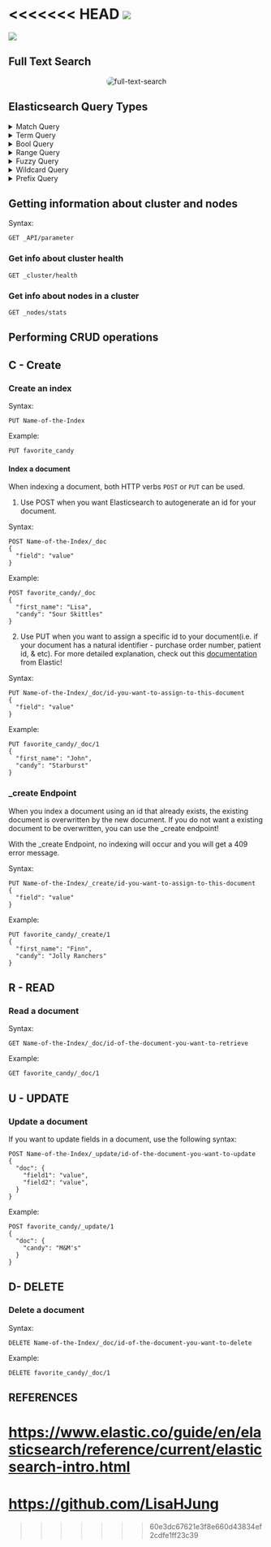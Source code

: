 <<<<<<< HEAD
![](./assets/assets/Elasticsearch.png)
=======
![](./Elasticsearch.png)

## Full Text Search
<p align="center">
    <img src="full-text-search.png" alt="full-text-search" width="%100" height="%100" style="border-radius: 20px">
</p>

## Elasticsearch Query Types

<details>
<summary>Match Query</summary>
Returns documents that match a provided text, number, date or boolean value. The provided text is analyzed before matching.

The match query is the standard query for performing a full-text search, including options for fuzzy matching.
</details>

<details>
<summary>Term Query</summary>
Returns documents that contain an exact term in a provided field.
You can use the term query to find documents based on a precise value such as a price, a product ID, or a username.
</details>

<details>
<summary>Bool Query</summary>
A query that matches documents matching boolean combinations of other queries.
The bool query maps to Lucene BooleanQuery. It is built using one or more boolean clauses, each clause with a typed occurrence. The occurrence types are:
    
must
The clause (query) must appear in matching documents and will contribute to the score.
    
filter
The clause (query) must appear in matching documents. However unlike must the score of the query will be ignored. Filter clauses are executed in filter context, meaning that scoring is ignored and clauses are considered for caching.
    
should
The clause (query) should appear in the matching document.
    
must_not
The clause (query) must not appear in the matching documents. Clauses are executed in filter context meaning that scoring is ignored and clauses are considered for caching. Because scoring is ignored, a score of 0 for all documents is returned.
</details>

<details>
<summary>Range Query</summary>
Returns documents that contain terms within a provided range
</details>

<details>
<summary>Fuzzy Query</summary>
Returns documents that contain terms similar to the search term, as measured by a Levenshtein edit distance.

An edit distance is the number of one-character changes needed to turn one term into another. These changes can include:

Changing a character (box → fox)
Removing a character (black → lack)
Inserting a character (sic → sick)
Transposing two adjacent characters (act → cat)
To find similar terms, the fuzzy query creates a set of all possible variations, or expansions, of the search term within a specified edit distance. The query then returns exact matches for each expansion.
</details>

<details>
<summary>Wildcard Query</summary>
Returns documents that contain terms matching a wildcard pattern.
    
A wildcard operator is a placeholder that matches one or more characters. For example, the * wildcard operator matches zero or more characters. You can combine wildcard operators with other characters to create a wildcard pattern.
</details>

<details>
<summary>Prefix Query</summary>
Returns documents that contain a specific prefix in a provided field.
</details>



## Getting information about cluster and nodes
Syntax: 
```
GET _API/parameter
```
### Get info about cluster health
```
GET _cluster/health
```

### Get info about nodes in a cluster
```
GET _nodes/stats
```

## Performing CRUD operations

## C - Create
### Create an index
Syntax:
```
PUT Name-of-the-Index
```
Example:
```
PUT favorite_candy
```


#### Index a document
When indexing a document, both HTTP verbs `POST` or `PUT` can be used. 

1) Use POST when you want Elasticsearch to autogenerate an id for your document. 

Syntax:
```
POST Name-of-the-Index/_doc
{
  "field": "value"
}
````
Example:
```
POST favorite_candy/_doc
{
  "first_name": "Lisa",
  "candy": "Sour Skittles"
}
```


2) Use PUT when you want to assign a specific id to your document(i.e. if your document has a natural identifier - purchase order number, patient id, & etc).
For more detailed explanation, check out this [documentation](https://www.elastic.co/guide/en/elasticsearch/guide/current/index-doc.html) from Elastic! 

Syntax:
```
PUT Name-of-the-Index/_doc/id-you-want-to-assign-to-this-document
{
  "field": "value"
}
```
Example:
```
PUT favorite_candy/_doc/1
{
  "first_name": "John",
  "candy": "Starburst"
}
```
### _create Endpoint
When you index a document using an id that already exists, the existing document is overwritten by the new document. 
If you do not want a existing document to be overwritten, you can use the _create endpoint! 

With the _create Endpoint, no indexing will occur and you will get a 409 error message. 

Syntax:
```
PUT Name-of-the-Index/_create/id-you-want-to-assign-to-this-document
{
  "field": "value"
}
```
Example:
```
PUT favorite_candy/_create/1
{
  "first_name": "Finn",
  "candy": "Jolly Ranchers"
}
```


## R - READ
### Read a document 
Syntax:
```
GET Name-of-the-Index/_doc/id-of-the-document-you-want-to-retrieve
```
Example:
```
GET favorite_candy/_doc/1
```

## U - UPDATE
### Update a document

If you want to update fields in a document, use the following syntax:
```
POST Name-of-the-Index/_update/id-of-the-document-you-want-to-update
{
  "doc": {
    "field1": "value",
    "field2": "value",
  }
} 
```
Example:
```
POST favorite_candy/_update/1
{
  "doc": {
    "candy": "M&M's"
  }
}
```

## D- DELETE
### Delete a document

Syntax:
```
DELETE Name-of-the-Index/_doc/id-of-the-document-you-want-to-delete
```
Example:
```
DELETE favorite_candy/_doc/1
```

## REFERENCES
# https://www.elastic.co/guide/en/elasticsearch/reference/current/elasticsearch-intro.html
# https://github.com/LisaHJung
>>>>>>> 60e3dc67621e3f8e660d43834ef2cdfe1ff23c39
